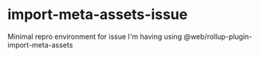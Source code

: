 # import-meta-assets-issue
Minimal repro environment for issue I'm having using @web/rollup-plugin-import-meta-assets
